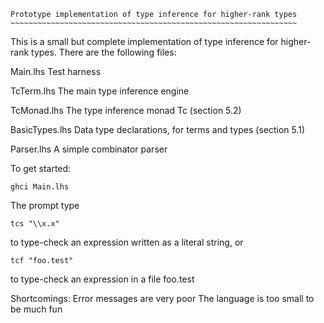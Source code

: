 	Prototype implementation of type inference for higher-rank types
	~~~~~~~~~~~~~~~~~~~~~~~~~~~~~~~~~~~~~~~~~~~~~~~~~~~~~~~~~~~~~~~~

This is a small but complete implementation of type inference for higher-rank
types.  There are the following files:

  Main.lhs	   Test harness

  TcTerm.lhs	   The main type inference engine

  TcMonad.lhs	   The type inference monad Tc (section 5.2)

  BasicTypes.lhs   Data type declarations, for terms and types (section 5.1)

  Parser.lhs	   A simple combinator parser



To get started:

	ghci Main.lhs

The prompt type

	tcs "\\x.x"

to type-check an expression written as a literal string, or

	tcf "foo.test"

to type-check an expression in a file foo.test



Shortcomings:
  Error messages are very poor
  The language is too small to be much fun

